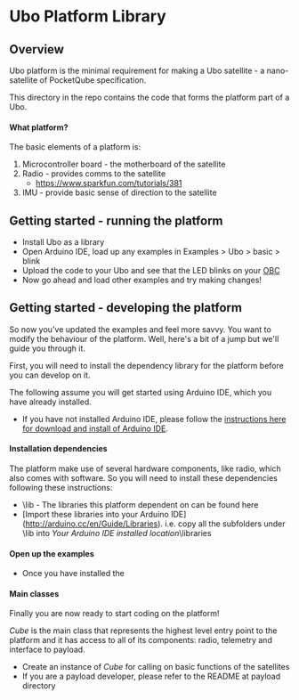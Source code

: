 # Ubo Platform Library

## Overview 
Ubo platform is the minimal requirement for making a Ubo satellite - a nano-satellite of PocketQube specification. 

This directory in the repo contains the code that forms the platform part of a Ubo. 

#### What platform?
The basic elements of a platform is:
1. Microcontroller board - the motherboard of the satellite
2. Radio - provides comms to the satellite
	* https://www.sparkfun.com/tutorials/381 
3. IMU - provide basic sense of direction to the satellite

## Getting started - running the platform

* Install Ubo as a library 
* Open Arduino IDE, load up any examples in Examples > Ubo > basic > blink 
* Upload the code to your Ubo and see that the LED blinks on your [OBC]()
* Now go ahead and load other examples and try making changes!

## Getting started - developing the platform
So now you've updated the examples and feel more savvy. You want to modify the behaviour of the platform. 
Well, here's a bit of a jump but we'll guide you through it. 

First, you will need to install the dependency library for the platform before you can develop on it. 

The following assume you will get started using Arduino IDE, which you have already installed. 
* If you have not installed Arduino IDE, please follow the [instructions here for download and install of Arduino IDE](http://www.arduino.cc/en/Main/Software).

#### Installation dependencies
The platform make use of several hardware components, like radio, which also comes with software. So you will need to install these dependencies following these instructions:

* \lib - The libraries this platform dependent on can be found here
* [Import these libraries into your Arduino IDE] (http://arduino.cc/en/Guide/Libraries). i.e. copy all the subfolders under \lib into _Your Arduino IDE installed location_\libraries
 
#### Open up the examples
* Once you have installed the 

#### Main classes
Finally you are now ready to start coding on the platform!

_Cube_ is the main class that represents the highest level entry point to the platform and it has access to all of its components: radio, telemetry and interface to payload.
* Create an instance of _Cube_ for calling on basic functions of the satellites
* If you are a payload developer, please refer to the README at payload directory
